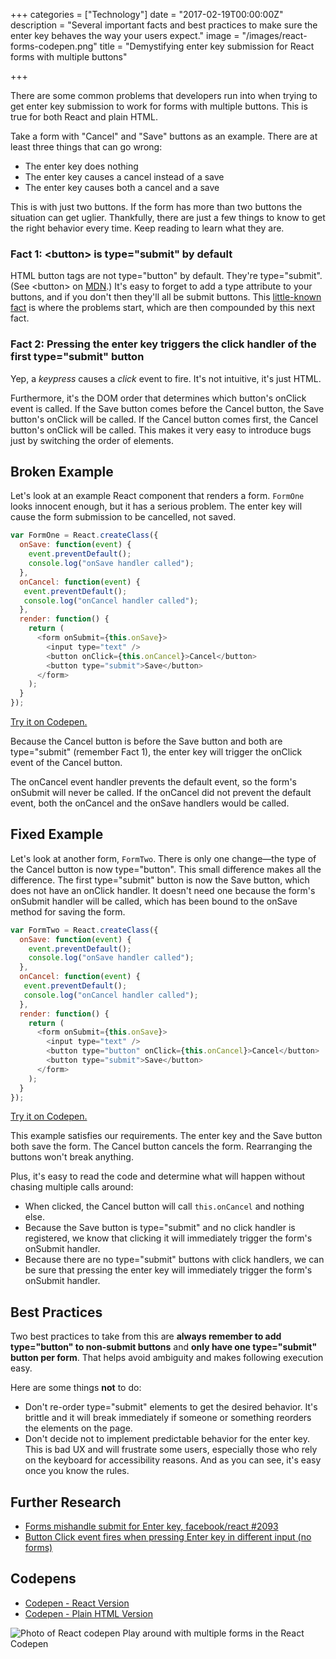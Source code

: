 +++
categories = ["Technology"]
date = "2017-02-19T00:00:00Z"
description = "Several important facts and best practices to make sure the enter key behaves the way your users expect."
image = "/images/react-forms-codepen.png"
title = "Demystifying enter key submission for React forms with multiple buttons"

+++

There are some common problems that developers run into when trying to get enter key submission to work for forms with multiple buttons. This is true for both React and plain HTML.

Take a form with "Cancel" and "Save" buttons as an example. There are at least three things that can go wrong:

- The enter key does nothing
- The enter key causes a cancel instead of a save
- The enter key causes both a cancel and a save

This is with just two buttons. If the form has more than two buttons the situation can get uglier. Thankfully, there are just a few things to know to get the right behavior every time. Keep reading to learn what they are.

### Fact 1: \<button\> is type="submit" by default

HTML button tags are not type="button" by default. They're type="submit". (See \<button\> on [MDN](https://developer.mozilla.org/en-US/docs/Web/HTML/Element/button).) It's easy to forget to add a type attribute to your buttons, and if you don't then they'll all be submit buttons. This [little-known fact](https://github.com/facebook/react/issues/2093#issuecomment-53494076) is where the problems start, which are then compounded by this next fact.

### Fact 2: Pressing the enter key triggers the click handler of the **first** type="submit" button

Yep, a *keypress* causes a *click* event to fire. It's not intuitive, it's just HTML.

Furthermore, it's the DOM order that determines which button's onClick event is called. If the Save button comes before the Cancel button, the Save button's onClick will be called. If the Cancel button comes first, the Cancel button's onClick will be called. This makes it very easy to introduce bugs just by switching the order of elements.

## Broken Example

Let's look at an example React component that renders a form. `FormOne` looks innocent enough, but it has a serious problem. The enter key will cause the form submission to be cancelled, not saved.

```javascript
var FormOne = React.createClass({
  onSave: function(event) {
    event.preventDefault();
    console.log("onSave handler called");
  },
  onCancel: function(event) {
   event.preventDefault();
   console.log("onCancel handler called");
  },
  render: function() {
    return (
      <form onSubmit={this.onSave}>
        <input type="text" />
        <button onClick={this.onCancel}>Cancel</button>
        <button type="submit">Save</button>
      </form>
    );
  }
});
```

[Try it on Codepen.](http://codepen.io/dzello/pen/wgLZYN)

Because the Cancel button is before the Save button and both are type="submit" (remember Fact 1), the enter key will trigger the onClick event of the Cancel button.

The onCancel event handler prevents the default event, so the form's onSubmit will never be called. If the onCancel did not prevent the default event, both the onCancel and the onSave handlers would be called.

## Fixed Example

Let's look at another form, `FormTwo`. There is only one change—the type of the Cancel button is now type="button". This small difference makes all the difference. The first type="submit" button is now the Save button, which does not have an onClick handler. It doesn't need one because the form's onSubmit handler will be called, which has been bound to the onSave method for saving the form.

```javascript
var FormTwo = React.createClass({
  onSave: function(event) {
    event.preventDefault();
    console.log("onSave handler called");
  },
  onCancel: function(event) {
   event.preventDefault();
   console.log("onCancel handler called");
  },
  render: function() {
    return (
      <form onSubmit={this.onSave}>
        <input type="text" />
        <button type="button" onClick={this.onCancel}>Cancel</button>
        <button type="submit">Save</button>
      </form>
    );
  }
});
```

[Try it on Codepen.](http://codepen.io/dzello/pen/wgLZYN)

This example satisfies our requirements. The enter key and the Save button both save the form. The Cancel button cancels the form. Rearranging the buttons won't break anything.

Plus, it's easy to read the code and determine what will happen without chasing multiple calls around:

- When clicked, the Cancel button will call `this.onCancel` and nothing else.
- Because the Save button is type="submit" and no click handler is registered, we know that clicking it will immediately trigger the form's onSubmit handler.
- Because there are no type="submit" buttons with click handlers, we can be sure that pressing the enter key will immediately trigger the form's onSubmit handler.

## Best Practices

Two best practices to take from this are **always remember to add type="button" to non-submit buttons** and **only have one type="submit" button per form**. That helps avoid ambiguity and makes following execution easy.

Here are some things **not** to do:

* Don't re-order type="submit" elements to get the desired behavior. It's brittle and it will break immediately if someone or something reorders the elements on the page.
* Don't decide not to implement predictable behavior for the enter key. This is bad UX and will frustrate some users, especially those who rely on the keyboard for accessibility reasons. And as you can see, it's easy once you know the rules.

## Further Research

- [Forms mishandle submit for Enter key, facebook/react #2093](https://github.com/facebook/react/issues/2093)
- [Button Click event fires when pressing Enter key in different input (no forms)](http://stackoverflow.com/questions/12325066/button-click-event-fires-when-pressing-enter-key-in-different-input-no-forms)

## Codepens

- [Codepen - React Version](http://codepen.io/dzello/pen/wgLZYN)
- [Codepen - Plain HTML Version](http://codepen.io/dzello/pen/LxwPQJ)

![Photo of React codepen](/images/react-forms-codepen.png)
<span class="caption" style="text-align: center">Play around with multiple forms in the React Codepen</span>
